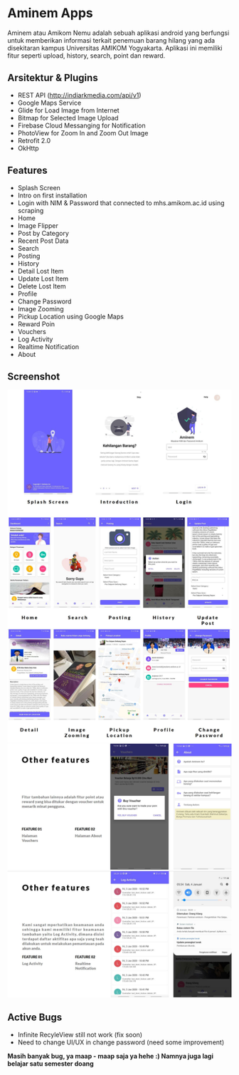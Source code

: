 # Aminem Apps
Aminem atau Amikom Nemu adalah sebuah aplikasi android yang berfungsi untuk memberikan informasi terkait penemuan barang hilang yang ada disekitaran kampus Universitas AMIKOM Yogyakarta. Aplikasi ini memiliki fitur seperti upload, history, search, point dan reward.


## Arsitektur & Plugins
- REST API (http://indiarkmedia.com/api/v1)
- Google Maps Service
- Glide for Load Image from Internet
- Bitmap for Selected Image Upload
- Firebase Cloud Messanging for Notification
- PhotoView for Zoom In and Zoom Out Image
- Retrofit 2.0
- OkHttp

## Features
- Splash Screen
- Intro on first installation
- Login with NIM & Password that connected to mhs.amikom.ac.id using scraping
- Home
- Image Flipper
- Post by Category
- Recent Post Data
- Search
- Posting
- History
- Detail Lost Item
- Update Lost Item
- Delete Lost Item
- Profile
- Change Password
- Image Zooming
- Pickup Location using Google Maps
- Reward Poin
- Vouchers
- Log Activity
- Realtime Notification
- About 

## Screenshot
![Screenshot 1](screenshot/screenshot1.JPG)
![Screenshot 2](screenshot/screenshot2.JPG)
![Screenshot 3](screenshot/screenshot3.JPG)
![Screenshot 4](screenshot/screenshot4.JPG)
![Screenshot 5](screenshot/screenshot5.JPG)

## Active Bugs
- Infinite RecyleView still not work (fix soon)
- Need to change UI/UX in change password (need some improvement)

**Masih banyak bug, ya maap - maap saja ya hehe :) Namnya juga lagi belajar satu semester doang**